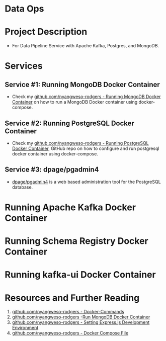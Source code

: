 # Data Ops

# Project Description

- For Data Pipeline Service with Apache Kafka, Postgres, and MongoDB.

# Services

## Service #1: Running MongoDB Docker Container

- Check my [github.com/nyangweso-rodgers - Running MongoDB Docker Container](https://github.com/nyangweso-rodgers/My-Databases/blob/my-dev-branch/03-Working-with-MongoDB/01-Run-MongoDB-Docker-Container/01-Using-Docker-Compose/Readme.md) on how to run a MongoDB Docker container using docker-compose.

## Service #2: Running PostgreSQL Docker Container

- Check my [github.com/nyangweso-rodgers - Running PostgreSQL Docker Container](https://github.com/nyangweso-rodgers/My-Databases/blob/my-dev-branch/02-Working-with-PostgreSQL/01-Setting-up-Postgres-on-Docker/01-With-Docker-Compose/Readme.md), GitHub repo on how to configure and run postgresql docker container using docker-compose.

## Service #3: dpage/pgadmin4

- [dpage/pgadmin4](https://hub.docker.com/r/dpage/pgadmin4) is a web based administration tool for the PostgreSQL database.

# Running Apache Kafka Docker Container

# Running Schema Registry Docker Container

# Running kafka-ui Docker Container

# Resources and Further Reading

1. [github.com/nyangweso-rodgers - Docker-Commands](https://github.com/nyangweso-rodgers/My-Journey-Into-Computer-Science/blob/master/04-VMs-vs-Containers/02-Containers/01-Docker/01-Docker-Commands/Readme.md)
2. [github.com/nyangweso-rodgers -Run MongoDB Docker Container](https://github.com/nyangweso-rodgers/My-Databases/blob/main/03-Working-with-MongoDB/01-Run-MongoDB-Docker-Container/01-Docker-Compose/Readme.md)
3. [github.com/nyangweso-rodgers - Setting Express.js Development Environment](https://github.com/nyangweso-rodgers/Programming-with-JavaScript/blob/main/03-JavaScript-Frameworks/02-Express.js/01-Setting-Express-Development-Environment/Readme.md)
4. [github.com/nyangweso-rodgers - Docker Compose File](https://github.com/nyangweso-rodgers/My-Journey-Into-Computer-Science/blob/master/04-VMs-vs-Containers/02-Containers/01-Docker/02-Docker-Compose-File/Readme.md)
